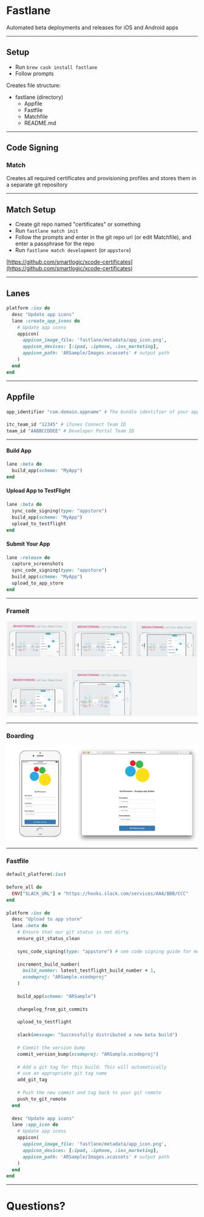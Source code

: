 # Fastlane
Automated beta deployments and releases for iOS and Android apps

---

## Setup

* Run `brew cask install fastlane`
* Follow prompts

Creates file structure:
* fastlane (directory)
  * Appfile
  * Fastfile
  * Matchfile
  * README.md

---

## Code Signing
### Match
Creates all required certificates and provisioning profiles and stores them in a separate git repository

---

## Match Setup
* Create git repo named "certificates" or something
* Run `fastlane match init`
* Follow the prompts and enter in the git repo url (or edit Matchfile), and enter a passphrase for the repo
* Run `fastlane match development` (or `appstore`)

[https://github.com/smartlogic/xcode-certificates](https://github.com/smartlogic/xcode-certificates)

---

## Lanes
```ruby
platform :ios do
  desc "Update app icons"
  lane :create_app_icons do
    # Update app icons
    appicon(
      appicon_image_file: 'fastlane/metadata/app_icon.png',
      appicon_devices: [:ipad, :iphone, :ios_marketing],
      appicon_path: 'ARSample/Images.xcassets' # output path
    )
  end
end
```

---

## Appfile
```ruby
app_identifier "com.domain.appname" # The bundle identifier of your app

itc_team_id "12345" # iTunes Connect Team ID
team_id "AABBCCDDEE" # Developer Portal Team ID
```

---

#### Build App
```ruby
lane :beta do
  build_app(scheme: "MyApp")
end
```

#### Upload App to TestFlight
```ruby
lane :beta do
  sync_code_signing(type: "appstore")
  build_app(scheme: "MyApp")
  upload_to_testflight
end
```

#### Submit Your App
```ruby
lane :release do
  capture_screenshots
  sync_code_signing(type: "appstore")
  build_app(scheme: "MyApp")
  upload_to_app_store
end
```

---

### Frameit
![frameit](images/frameit.png)

---

### Boarding
![boarding](images/boarding.png)

---

### Fastfile
```ruby
default_platform(:ios)

before_all do
  ENV["SLACK_URL"] = "https://hooks.slack.com/services/AAA/BBB/CCC"
end

platform :ios do
  desc "Upload to app store"
  lane :beta do
    # Ensure that our git status is not dirty
    ensure_git_status_clean

    sync_code_signing(type: "appstore") # see code signing guide for more information

    increment_build_number(
      build_number: latest_testflight_build_number + 1,
      xcodeproj: "ARSample.xcodeproj"
    )

    build_app(scheme: "ARSample")

    changelog_from_git_commits

    upload_to_testflight

    slack(message: "Successfully distributed a new beta build")

    # Commit the version bump
    commit_version_bump(xcodeproj: "ARSample.xcodeproj")

    # Add a git tag for this build. This will automatically
    # use an appropriate git tag name
    add_git_tag

    # Push the new commit and tag back to your git remote
    push_to_git_remote
  end

  desc "Update app icons"
  lane :app_icon do
    # Update app icons
    appicon(
      appicon_image_file: 'fastlane/metadata/app_icon.png',
      appicon_devices: [:ipad, :iphone, :ios_marketing],
      appicon_path: 'ARSample/Images.xcassets' # output path
    )
  end
end
```

---

# Questions?
